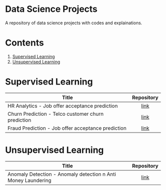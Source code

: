 # Data Science Projects
A repository of data science projects with codes and explainations.


# Contents
1. [Supervised Learning](#supervised-learning)
1. [Unsupervised Learning](#unsupervised-learning)


# Supervised Learning 
| Title        |  Repository  |
| ------------- | :-----:|
| HR Analytics - Job offer acceptance prediction | [link](./code/hr_analytics) |
| Churn Prediction - Telco customer churn prediction | [link](./code/churn_prediction) |
| Fraud Prediction - Job offer acceptance prediction | [link](./code/fraud_prediction) |


# Unsupervised Learning 
| Title        |  Repository  |
| ------------- | :-----:|
| Anomaly Detection - Anomaly detection n Anti Money Laundering | [link](./code/anomaly_detection) |

